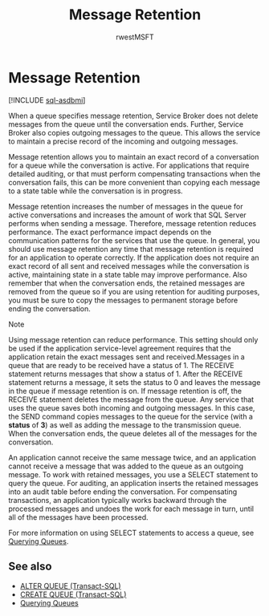 ﻿---
title: Message Retention
description: "When a queue specifies message retention, Service Broker does not delete messages from the queue until the conversation ends."
ms.prod: sql
ms.technology: configuration
ms.topic: conceptual
author: rwestMSFT
ms.author: randolphwest
ms.reviewer: mikeray, maghan
ms.date: "03/30/2022"
---

# Message Retention

[!INCLUDE [sql-asdbmi](../../includes/applies-to-version/sql-asdbmi.md)]

When a queue specifies message retention, Service Broker does not delete messages from the queue until the conversation ends. Further, Service Broker also copies outgoing messages to the queue. This allows the service to maintain a precise record of the incoming and outgoing messages.

Message retention allows you to maintain an exact record of a conversation for a queue while the conversation is active. For applications that require detailed auditing, or that must perform compensating transactions when the conversation fails, this can be more convenient than copying each message to a state table while the conversation is in progress.

Message retention increases the number of messages in the queue for active conversations and increases the amount of work that SQL Server performs when sending a message. Therefore, message retention reduces performance. The exact performance impact depends on the communication patterns for the services that use the queue. In general, you should use message retention any time that message retention is required for an application to operate correctly. If the application does not require an exact record of all sent and received messages while the conversation is active, maintaining state in a state table may improve performance. Also remember that when the conversation ends, the retained messages are removed from the queue so if you are using retention for auditing purposes, you must be sure to copy the messages to permanent storage before ending the conversation.

> [!NOTE]
> Using message retention can reduce performance. This setting should only be used if the application service-level agreement requires that the application retain the exact messages sent and received.Messages in a queue that are ready to be received have a status of 1. The RECEIVE statement returns messages that show a status of 1. After the RECEIVE statement returns a message, it sets the status to 0 and leaves the message in the queue if message retention is on. If message retention is off, the RECEIVE statement deletes the message from the queue. Any service that uses the queue saves both incoming and outgoing messages. In this case, the SEND command copies messages to the queue for the service (with a **status** of **3**) as well as adding the message to the transmission queue. When the conversation ends, the queue deletes all of the messages for the conversation.

An application cannot receive the same message twice, and an application cannot receive a message that was added to the queue as an outgoing message. To work with retained messages, you use a SELECT statement to query the queue. For auditing, an application inserts the retained messages into an audit table before ending the conversation. For compensating transactions, an application typically works backward through the processed messages and undoes the work for each message in turn, until all of the messages have been processed.

For more information on using SELECT statements to access a queue, see [Querying Queues](querying-queues.md).

## See also

- [ALTER QUEUE (Transact-SQL)](../../t-sql/statements/alter-queue-transact-sql.md)
- [CREATE QUEUE (Transact-SQL)](../../t-sql/statements/create-queue-transact-sql.md)
- [Querying Queues](querying-queues.md)